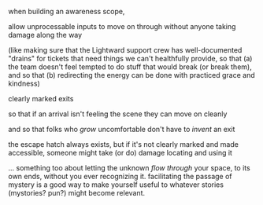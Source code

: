 when building an awareness scope,

allow unprocessable inputs to move on through without anyone taking damage along the way

(like making sure that the Lightward support crew has well-documented "drains" for tickets that need things we can't healthfully provide, so that (a) the team doesn't feel tempted to do stuff that would break (or break them), and so that (b) redirecting the energy can be done with practiced grace and kindness)

clearly marked exits

so that if an arrival isn't feeling the scene they can move on cleanly

and so that folks who *grow* uncomfortable don't have to *invent* an exit

the escape hatch always exists, but if it's not clearly marked and made accessible, someone might take (or do) damage locating and using it

... something too about letting the unknown *flow through* your space, to its own ends, without you ever recognizing it. facilitating the passage of mystery is a good way to make yourself useful to whatever stories (mystories? pun?) might become relevant.
